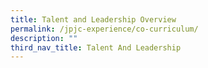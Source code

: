 ```yaml
---
title: Talent and Leadership Overview
permalink: /jpjc-experience/co-curriculum/
description: ""
third_nav_title: Talent And Leadership
---
```






